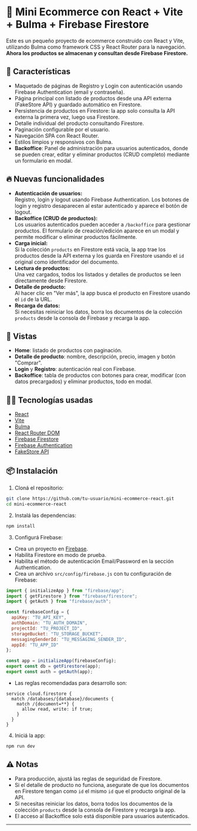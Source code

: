# 🛒 Mini Ecommerce con React + Vite + Bulma + Firebase Firestore

Este es un pequeño proyecto de ecommerce construido con React y Vite, utilizando Bulma como framework CSS y React Router para la navegación.  
**Ahora los productos se almacenan y consultan desde Firebase Firestore.**

## 🚀 Características

- Maquetado de páginas de Registro y Login con autenticación usando Firebase Authentication (email y contraseña).
- Página principal con listado de productos desde una API externa (FakeStore API) y guardado automático en Firestore.
- Persistencia de productos en Firestore: la app solo consulta la API externa la primera vez, luego usa Firestore.
- Detalle individual del producto consultando Firestore.
- Paginación configurable por el usuario.
- Navegación SPA con React Router.
- Estilos limpios y responsivos con Bulma.
- **Backoffice**: Panel de administración para usuarios autenticados, donde se pueden crear, editar y eliminar productos (CRUD completo) mediante un formulario en modal.

## 🔥 Nuevas funcionalidades

- **Autenticación de usuarios:**  
  Registro, login y logout usando Firebase Authentication. Los botones de login y registro desaparecen al estar autenticado y aparece el botón de logout.
- **Backoffice (CRUD de productos):**  
  Los usuarios autenticados pueden acceder a `/backoffice` para gestionar productos. El formulario de creación/edición aparece en un modal y permite modificar o eliminar productos fácilmente.
- **Carga inicial:**  
  Si la colección `products` en Firestore está vacía, la app trae los productos desde la API externa y los guarda en Firestore usando el `id` original como identificador del documento.
- **Lectura de productos:**  
  Una vez cargados, todos los listados y detalles de productos se leen directamente desde Firestore.
- **Detalle de producto:**  
  Al hacer clic en "Ver más", la app busca el producto en Firestore usando el `id` de la URL.
- **Recarga de datos:**  
  Si necesitas reiniciar los datos, borra los documentos de la colección `products` desde la consola de Firebase y recarga la app.

## 📸 Vistas

- **Home**: listado de productos con paginación.
- **Detalle de producto**: nombre, descripción, precio, imagen y botón "Comprar".
- **Login** y **Registro**: autenticación real con Firebase.
- **Backoffice**: tabla de productos con botones para crear, modificar (con datos precargados) y eliminar productos, todo en modal.

## 🧑‍💻 Tecnologías usadas

- [React](https://reactjs.org/)
- [Vite](https://vitejs.dev/)
- [Bulma](https://bulma.io/)
- [React Router DOM](https://reactrouter.com/)
- [Firebase Firestore](https://firebase.google.com/products/firestore)
- [Firebase Authentication](https://firebase.google.com/products/auth)
- [FakeStore API](https://fakestoreapi.com/)

## 📦 Instalación

1. Cloná el repositorio:

```bash
git clone https://github.com/tu-usuario/mini-ecommerce-react.git
cd mini-ecommerce-react
```

2. Instalá las dependencias:

```bash
npm install
```

3. Configurá Firebase:

- Crea un proyecto en [Firebase](https://console.firebase.google.com/).
- Habilita Firestore en modo de prueba.
- Habilita el método de autenticación Email/Password en la sección Authentication.
- Crea un archivo `src/config/firebase.js` con tu configuración de Firebase:

```js
import { initializeApp } from "firebase/app";
import { getFirestore } from "firebase/firestore";
import { getAuth } from "firebase/auth";

const firebaseConfig = {
  apiKey: "TU_API_KEY",
  authDomain: "TU_AUTH_DOMAIN",
  projectId: "TU_PROJECT_ID",
  storageBucket: "TU_STORAGE_BUCKET",
  messagingSenderId: "TU_MESSAGING_SENDER_ID",
  appId: "TU_APP_ID"
};

const app = initializeApp(firebaseConfig);
export const db = getFirestore(app);
export const auth = getAuth(app);
```

- Las reglas recomendadas para desarrollo son:

```plaintext
service cloud.firestore {
  match /databases/{database}/documents {
    match /{document=**} {
      allow read, write: if true;
    }
  }
}
```

4. Iniciá la app:

```bash
npm run dev
```

## ⚠️ Notas

- Para producción, ajustá las reglas de seguridad de Firestore.
- Si el detalle de producto no funciona, asegurate de que los documentos en Firestore tengan como `id` el mismo `id` que el producto original de la API.
- Si necesitas reiniciar los datos, borra todos los documentos de la colección `products` desde la consola de Firestore y recarga la app.
- El acceso al Backoffice solo está disponible para usuarios autenticados.

---